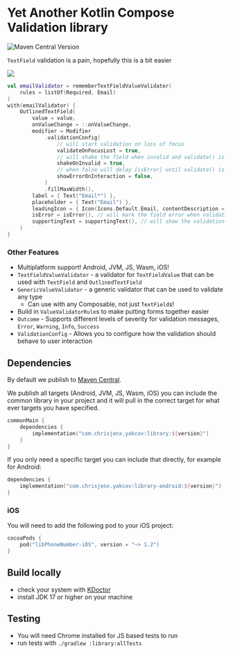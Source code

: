 # Yet Another Kotlin Compose Validation library

![Maven Central Version](https://img.shields.io/maven-central/v/com.chrisjenx.yakcov/library)

`TextField` validation is a pain, hopefully this is a bit easier

![](sample/assets/YakcovDemo.gif)

```kotlin
val emailValidator = rememberTextFieldValueValidator(
    rules = listOf(Required, Email)
)
with(emailValidator) {
    OutlinedTextField(
        value = value,
        onValueChange = ::onValueChange,
        modifier = Modifier
            .validationConfig(
                // will start validation on loss of focus
                validateOnFocusLost = true,
                // will shake the field when invalid and validate() is called
                shakeOnInvalid = true,
                // when false will delay [isError] until validate() is called
                showErrorOnInteraction = false,
            )
            .fillMaxWidth(),
        label = { Text("Email*") },
        placeholder = { Text("Email") },
        leadingIcon = { Icon(Icons.Default.Email, contentDescription = "Email") },
        isError = isError(), // will mark the field error when validation has started and is invalid
        supportingText = supportingText(), // will show the validation message, or error message
    )
}
```

### Other Features

- Multiplatform support! Android, JVM, JS, Wasm, iOS!
- `TextFieldValueValidator` - a validator for `TextFieldValue` that can be used with `TextField` and `OutlinedTextField`
- `GenericValueValidator` - a generic validator that can be used to validate any type
  - Can use with any Composable, not just `TextField`s!
- Build in `ValueValidatorRule`s to make putting forms together easier
- `Outcome` - Supports different levels of severity for validation messages, `Error`, `Warning`, `Info`, `Success`
- `ValidationConfig` - Allows you to configure how the validation should behave to user interaction

## Dependencies

By default we publish
to [Maven Central](https://central.sonatype.com/artifact/com.chrisjenx.yakcov/library).

We publish all targets (Android, JVM, JS, Wasm, iOS) you can include the common library in your
project and it will pull in the correct target for what ever targets you have specified.

```kotlin
commonMain {
    dependencies {
        implementation("com.chrisjenx.yakcov:library:${version}")
    }
}
```

If you only need a specific target you can include that directly, for example for Android:

```kotlin
dependencies {
    implementation("com.chrisjenx.yakcov:library-android:${version}")
}
```

### iOS
You will need to add the following pod to your iOS project:

```kotlin
cocoaPods {
    pod("libPhoneNumber-iOS", version = "~> 1.2")
}
```

## Build locally

- check your system with [KDoctor](https://github.com/Kotlin/kdoctor)
- install JDK 17 or higher on your machine

## Testing

- You will need Chrome installed for JS based tests to run
- run tests with `./gradlew :library:allTests`
